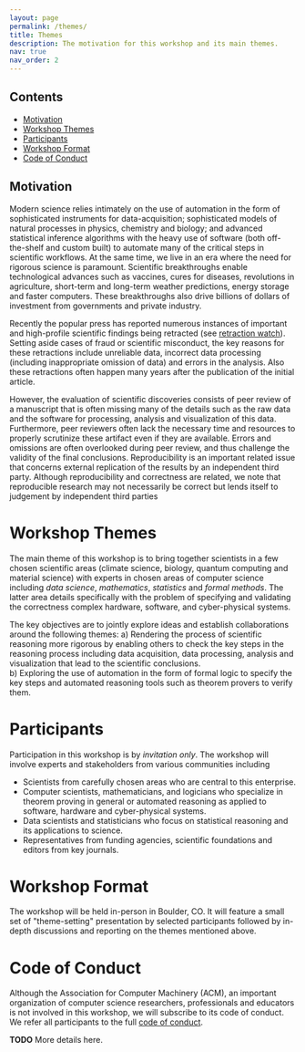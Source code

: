```yaml
---
layout: page
permalink: /themes/
title: Themes
description: The motivation for this workshop and its main themes. 
nav: true
nav_order: 2
---
```


## Contents
  - [Motivation](#motivation)
  - [Workshop Themes](#workshop-themes)
  - [Participants](#participants)
  - [Workshop Format](#workshop-format)
  - [Code of Conduct](#code-of-conduct)
  
## Motivation

Modern science relies intimately on the use of automation in the form of
sophisticated instruments for data-acquisition; sophisticated models
of natural processes in physics, chemistry and biology; and advanced statistical
inference algorithms with the heavy use of software (both off-the-shelf and
custom built) to automate many of the critical steps in scientific workflows. At
the same time, we live in an era where the need for rigorous science is
paramount. Scientific breakthroughs enable technological advances such as
vaccines, cures for diseases, revolutions in agriculture, short-term and
long-term weather predictions, energy storage and faster computers. These
breakthroughs also drive billions of dollars of investment from governments and
private industry.

Recently the popular press has reported numerous instances of important and
high-profile scientific findings being retracted (see [retraction
watch](https://retractionwatch.com/)). Setting aside  cases of fraud or scientific misconduct, the key reasons for these retractions include unreliable data,
incorrect data processing (including inappropriate omission of data) and errors
in the analysis. Also these retractions often happen many years after
the publication of the initial article.

However, the evaluation of scientific discoveries consists of peer review of a
manuscript that is often missing many of the details such as the raw data and
the software for processing, analysis and visualization of this data.
Furthermore, peer reviewers often lack the necessary time and resources to
properly scrutinize these artifact even if they are available. Errors and
omissions are often overlooked during peer review, and thus challenge the
validity of the final conclusions. Reproducibility is an important related issue that
concerns external replication of the results by an independent third party.
Although reproducibility and correctness are related, we note that reproducible
research may not necessarily be correct but lends itself to judgement by
independent third parties

# Workshop Themes

The main theme of this workshop is to bring together scientists in a few chosen scientific areas
(climate science, biology, quantum computing and material science) with experts in chosen
areas of computer science including _data science_, _mathematics_, _statistics_ and _formal methods_. The latter area details
specifically  with the problem of specifying and validating the correctness complex
hardware, software, and cyber-physical systems.

The key objectives are to jointly explore ideas and establish collaborations around  the following themes:
  a) Rendering the process of scientific reasoning more rigorous by enabling others to check the key steps in the reasoning process including data acquisition, data processing, analysis and visualization that lead  to the scientific conclusions.   
  b) Exploring the use of automation in the form of formal logic to specify the key steps and automated reasoning tools such as theorem provers to verify them.

# Participants

Participation in this workshop is by _invitation only_. The workshop will involve experts and stakeholders from various communities including
  - Scientists from carefully chosen areas who are central to this enterprise.
  - Computer scientists, mathematicians, and logicians who specialize in theorem proving in general or automated reasoning as applied to software, hardware and cyber-physical systems.
  - Data scientists and statisticians who focus on statistical reasoning and its applications to
  science.
  - Representatives from funding agencies, scientific foundations and editors from key journals.


# Workshop Format

The  workshop will be held in-person in Boulder, CO. It will feature a small set of "theme-setting"
presentation by selected participants followed by in-depth discussions and reporting on the
themes mentioned above.

# Code of Conduct

Although the Association for Computer Machinery (ACM), an important organization of computer science researchers, professionals and educators is not involved in this workshop, we will subscribe to its
code of conduct.  We refer all participants to the full [code of conduct](https://www.acm.org/about-acm/policy-against-harassment).

__TODO__ More details here.
